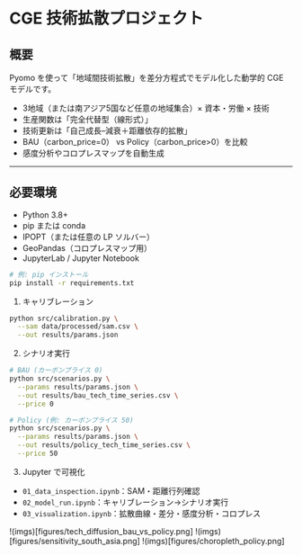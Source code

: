 # CGE 技術拡散プロジェクト

## 概要  
Pyomo を使って「地域間技術拡散」を差分方程式でモデル化した動学的 CGE モデルです。  
- 3地域（または南アジア5国など任意の地域集合）× 資本・労働 × 技術  
- 生産関数は「完全代替型（線形式）」  
- 技術更新は「自己成長–減衰＋距離依存的拡散」  
- BAU（carbon_price=0） vs Policy（carbon_price>0）を比較  
- 感度分析やコロプレスマップを自動生成  

---

## 必要環境

- Python 3.8+
- pip または conda
- IPOPT（または任意の LP ソルバー）
- GeoPandas（コロプレスマップ用）
- JupyterLab / Jupyter Notebook

```bash
# 例: pip インストール
pip install -r requirements.txt
```

1. キャリブレーション
```bash
python src/calibration.py \
  --sam data/processed/sam.csv \
  --out results/params.json
```

2. シナリオ実行
```bash
# BAU (カーボンプライス 0)
python src/scenarios.py \
  --params results/params.json \
  --out results/bau_tech_time_series.csv \
  --price 0
```

```bash
# Policy (例: カーボンプライス 50)
python src/scenarios.py \
  --params results/params.json \
  --out results/policy_tech_time_series.csv \
  --price 50
```

3. Jupyter で可視化
- `01_data_inspection.ipynb`：SAM・距離行列確認
- `02_model_run.ipynb`：キャリブレーション→シナリオ実行
- `03_visualization.ipynb`：拡散曲線・差分・感度分析・コロプレス

!(imgs)[figures/tech_diffusion_bau_vs_policy.png]
!(imgs)[figures/sensitivity_south_asia.png]
!(imgs)[figures/choropleth_policy.png]